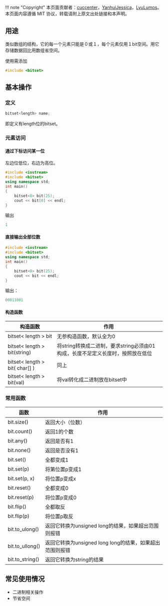 !!! note "Copyright"
    本页面贡献者：[cuccenter](https://blog.csdn.net/Cross_Entropy)，[YanhuiJessica](https://github.com/YanhuiJessica)，[LyuLumos](https://github.com/LyuLumos)。
    本页面内容遵循 MIT 协议，转载请附上原文出处链接和本声明。

## 用途
类似数组的结构，它的每一个元素只能是０或１，每个元素仅用１bit空间。用它存储数据回比用数组省空间。

使用需添加
```cpp 
#include <bitset>
```
## 基本操作
### 定义
```cpp
bitset<length> name;
```
即定义有length位的bitset。
### 元素访问
#### 通过下标访问某一位
左边位低位，右边为高位。
```cpp
#include <iostream>
#include <bitset>
using namespace std;
int main()
{
    bitset<8> bit(25);
    cout << bit[0] << endl;
}
```
输出
```cpp
1
```
#### 直接输出全部位数
```cpp
#include <iostream>
#include <bitset>
using namespace std;
int main()
{
    bitset<8> bit(25);
    cout << bit << endl;
}
```
输出：
```cpp
00011001
```
#### 构造函数
|构造函数|作用  |
|--|--|
| bitset< length > bit | 无参构造函数，默认全为0 |
|bitset< length > bit(string)|将string转换成二进制，要求string必须由01构成，长度不足定义长度时，按照放在低位|
|bitset< length > bit( char[] ) | 同上 |
|bitset< length > bit(val)|将val转化成二进制放在bitset中| 

### 常用函数
|函数|作用  |
|-----------------|--|
bit.size()       |返回大小（位数）
bit.count()  |   返回1的个数
bit.any()   |    返回是否有1
bit.none()|      返回是否没有1
bit.set() |      全都变成1
bit.set(p)|      将第位置p变成1
bit.set(p, x)|   将位置p变成x
bit.reset() |    全都变成0
bit.reset(p)|    将位置p变成0
bit.flip()   |   全都取反
bit.flip(p) |    将位置p取反
bit.to_ulong() | 返回它转换为unsigned long的结果，如果超出范围则报错
bit.to_ullong()| 返回它转换为unsigned long long的结果，如果超出范围则报错
bit.to_string()| 返回它转换为string的结果

## 常见使用情况
* 二进制相关操作
*  节省空间